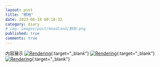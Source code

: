 ```yaml
---
layout: post
title: "栖地"
date: 2023-06-18 00:18:32
category: diary
# img: images/post/moodland/栖地.png
published: true
comments: true
---
```

<!-- more -->
内容展示
[![Rendering](../../images/post/moodland/moodland.png)](../../images/post/moodland/moodland.png){:target="_blank"}
[![Rendering](../../images/post/moodland/moodland.png)](../../images/post/moodland/moodland.png){:target="_blank"}
[![Rendering](../../images/post/moodland/moodland.png)](../../images/post/moodland/moodland.png){:target="_blank"}


